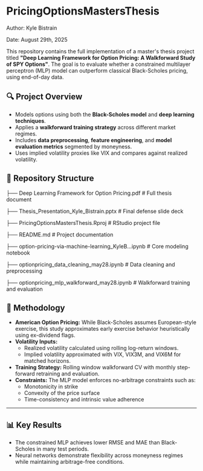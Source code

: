 # PricingOptionsMastersThesis


Author: Kyle Bistrain

Date: August 29th, 2025

This repository contains the full implementation of a master's thesis project titled **"Deep Learning Framework for Option Pricing: A Walkforward Study of SPY Options"**. The goal is to evaluate whether a constrained multilayer perceptron (MLP) model can outperform classical Black-Scholes pricing, using end-of-day data.

## 🔍 Project Overview

- Models options using both the **Black-Scholes model** and **deep learning techniques**.
- Applies a **walkforward training strategy** across different market regimes.
- Includes **data preprocessing**, **feature engineering**, and **model evaluation metrics** segmented by moneyness.
- Uses implied volatility proxies like VIX and compares against realized volatility.

## 📁 Repository Structure

├── Deep Learning Framework for Option Pricing.pdf # Full thesis document

├── Thesis_Presentation_Kyle_Bistrain.pptx # Final defense slide deck

├── PricingOptionsMastersThesis.Rproj # RStudio project file

├── README.md # Project documentation

├── option-pricing-via-machine-learning_KyleB...ipynb # Core modeling notebook

├── optionpricing_data_cleaning_may28.ipynb # Data cleaning and preprocessing

├── optionpricing_mlp_walkforward_may28.ipynb # Walkforward training and evaluation


## 🧪 Methodology

- **American Option Pricing:** While Black-Scholes assumes European-style exercise, this study approximates early exercise behavior heuristically using ex-dividend flags.
- **Volatility Inputs:**
  - Realized volatility calculated using rolling log-return windows.
  - Implied volatility approximated with VIX, VIX3M, and VIX6M for matched horizons.
- **Training Strategy:** Rolling window walkforward CV with monthly step-forward retraining and evaluation.
- **Constraints:** The MLP model enforces no-arbitrage constraints such as:
  - Monotonicity in strike
  - Convexity of the price surface
  - Time-consistency and intrinsic value adherence

---

## 📊 Key Results

- The constrained MLP achieves lower RMSE and MAE than Black-Scholes in many test periods.
- Neural networks demonstrate flexibility across moneyness regimes while maintaining arbitrage-free conditions.



